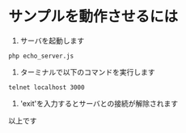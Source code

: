 # サンプルを動作させるには

1. サーバを起動します
```
php echo_server.js
```
1.  ターミナルで以下のコマンドを実行します
```
telnet localhost 3000
```
1. 'exit'を入力するとサーバとの接続が解除されます

以上です
